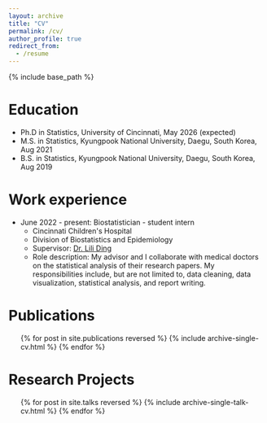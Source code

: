 ```yaml
---
layout: archive
title: "CV"
permalink: /cv/
author_profile: true
redirect_from:
  - /resume
---
```


{% include base_path %}

Education
======
* Ph.D in Statistics, University of Cincinnati, May 2026 (expected)
* M.S. in Statistics, Kyungpook National University, Daegu, South Korea, Aug 2021
* B.S. in Statistics, Kyungpook National University, Daegu, South Korea, Aug 2019

Work experience
======
* June 2022 - present: Biostatistician - student intern
  * Cincinnati Children's Hospital
  * Division of Biostatistics and Epidemiology
  * Supervisor: [Dr. Lili Ding](https://www.cincinnatichildrens.org/bio/d/lili-ding)
  * Role description: My advisor and I collaborate with medical doctors on the statistical analysis of their research papers. My responsibilities include, but are not limited to, data cleaning, data visualization, statistical analysis, and report writing. 

<!--
 Skills
 ======
 * Skill 1
 * Skill 2
   * Sub-skill 2.1
   * Sub-skill 2.2
   * Sub-skill 2.3
 * Skill 3
-->

Publications
======
  <ul>{% for post in site.publications reversed %}
    {% include archive-single-cv.html %}
  {% endfor %}</ul>
  
Research Projects
======
  <ul>{% for post in site.talks reversed %}
    {% include archive-single-talk-cv.html  %}
  {% endfor %}</ul>
  
<!--  
 Teaching
 ======
   <ul>{% for post in site.teaching reversed %}
     {% include archive-single-cv.html %}
   {% endfor %}</ul>

 Service and leadership
 ======
 * Currently signed in to 43 different slack teams
-->